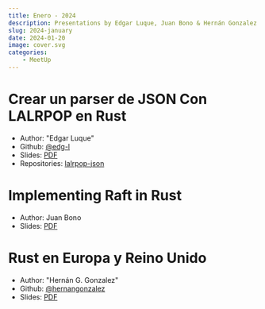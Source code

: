 ```yaml
---
title: Enero - 2024
description: Presentations by Edgar Luque, Juan Bono & Hernán Gonzalez
slug: 2024-january
date: 2024-01-20
image: cover.svg
categories:
    - MeetUp
---
```


# Crear un parser de JSON Con LALRPOP en Rust
 - Author: "Edgar Luque"
 - Github: [@edg-l](http://github.com/edg-l)
 - Slides: [PDF](parser-lalrpop.pdf)
 - Repositories: [lalrpop-json](http://github.com/edg-l/lalrpop-json)

# Implementing Raft in Rust
- Author: Juan Bono
- Slides: [PDF](raft-in-rust.pdf)

# Rust en Europa y Reino Unido
 - Author: "Hernán G. Gonzalez"
 - Github: [@hernangonzalez](https://github.com/hernangonzalez)
 - Slides: [PDF](meetups-north.pdf)
